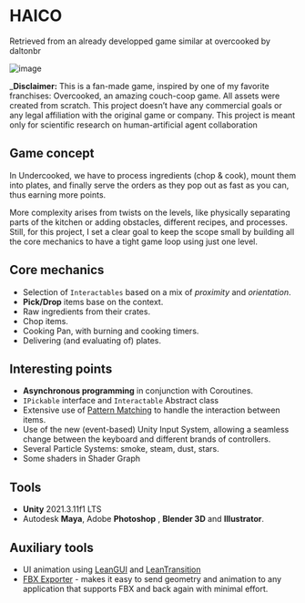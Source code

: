 # HAICO
Retrieved from an already developped game similar at overcooked by daltonbr


![image](https://github.com/clounis/HAICO/assets/34571249/dcd47f8b-fbdf-4635-8d48-01198afafafa)


_**Disclaimer:** This is a fan-made game, inspired by one of my favorite franchises: Overcooked, an amazing couch-coop game.
All assets were created from scratch. This project doesn’t have any commercial goals or any legal affiliation with the original game or company.
This project is meant only for scientific research on human-artificial agent collaboration

## Game concept

In Undercooked, we have to process ingredients (chop & cook), mount them into plates, and finally serve the orders as they pop out as fast as you can, thus earning more points.

More complexity arises from twists on the levels, like physically separating parts of the kitchen or adding obstacles, different recipes, and processes.
Still, for this project, I set a clear goal to keep the scope small by building all the core mechanics to have a tight game loop using just one level.

## Core mechanics

* Selection of `Interactables` based on a mix of _proximity_ and _orientation_.
* **Pick/Drop** items base on the context.
* Raw ingredients from their crates.
* Chop items.
* Cooking Pan, with burning and cooking timers.
* Delivering (and evaluating of) plates.


## Interesting points

* **Asynchronous programming** in conjunction with Coroutines.
* `IPickable` interface and `Interactable` Abstract class
* Extensive use of [Pattern Matching](https://docs.microsoft.com/en-us/dotnet/csharp/pattern-matching) to handle the interaction between items.
* Use of the new (event-based) Unity Input System, allowing a seamless change between the keyboard and different brands of controllers.
* Several Particle Systems: smoke, steam, dust, stars.
* Some shaders in Shader Graph

## Tools

* **Unity** 2021.3.11f1 LTS
* Autodesk **Maya**, Adobe **Photoshop** , **Blender 3D** and **Illustrator**.

## Auxiliary tools


* UI animation using [LeanGUI](http://carloswilkes.com/Documentation/LeanGUI) and [LeanTransition](http://carloswilkes.com/Documentation/LeanTransition)
* [FBX Exporter](https://docs.unity3d.com/Packages/com.unity.formats.fbx@2.0/manual/index.html) - makes it easy to send geometry and animation to any application that supports FBX and back again with minimal effort.
